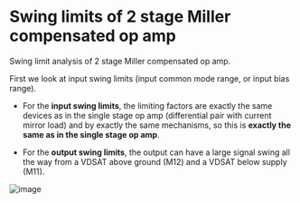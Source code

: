 # Swing limits of 2 stage Miller compensated op amp

Swing limit analysis of 2 stage Miller compensated op amp.


First we look at input swing limits (input common mode range, or input bias range).

* For the **input swing limits**, the limiting factors are exactly the same devices as in the single stage op amp (differential pair with current mirror load) and by exactly the same mechanisms, so this is **exactly the same as in the single stage op amp**.

* For the **output swing limits**, the output can have a large signal swing all the way from a VDSAT above ground (M12) and a VDSAT below supply (M11).

![image](https://user-images.githubusercontent.com/95447782/169824806-f9c198b0-06c7-4126-8528-f7d36419916a.png)


